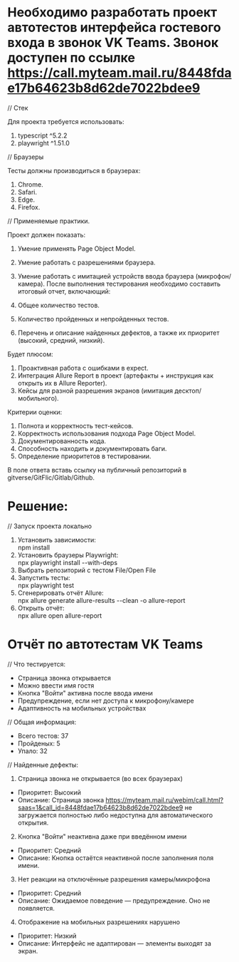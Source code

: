 # Необходимо разработать проект автотестов интерфейса гостевого входа в звонок VK Teams. Звонок доступен по ссылке https://call.myteam.mail.ru/8448fdae17b64623b8d62de7022bdee9

// Стек

Для проекта требуется использовать:
1. typescript ^5.2.2
2. playwright ^1.51.0

// Браузеры

Тесты должны производиться в браузерах:
1. Chrome.
2. Safari.
3. Edge.
4. Firefox.

// Применяемые практики.

Проект должен показать:

1. Умение применять Page Object Model.
2. Умение работать с разрешениями браузера.
3. Умение работать с имитацией устройств ввода браузера (микрофон/камера).
После выполнения тестирования необходимо составить итоговый отчет, включающий:

1. Общее количество тестов.
2. Количество пройденных и непройденных тестов.
3. Перечень и описание найденных дефектов, а также их приоритет (высокий, средний, низкий).
   
Будет плюсом:

1. Проактивная работа с ошибками в еxресt.
2. Интеграция Allure Report в проект (артефакты + инструкция как открыть их в Allure Reporter).
3. Кейсы для разной разрешения экранов (имитация десктоп/мобильного).
   
Критерии оценки:
1. Полнота и корректность тест-кейсов.
2. Корректность использования подхода Page Object Model.
3. Документированность кода.
4. Способность находить и документировать баги.
5. Определение приоритетов в тестировании.
   
В поле ответа вставь ссылку на публичный репозиторий в gitverse/GitFlic/Gitlab/Github.

# Решение:
// Запуск проекта локально
1. Установить зависимости:  
   npm install
2. Установить браузеры Playwright:  
   npx playwright install --with-deps
3. Выбрать репозиторий с тестом File/Open File
3. Запустить тесты:  
   npx playwright test
4. Сгенерировать отчёт Allure:  
   npx allure generate allure-results --clean -o allure-report
5. Открыть отчёт:  
   npx allure open allure-report

# Отчёт по автотестам VK Teams

// Что тестируется:

- Страница звонка открывается
- Можно ввести имя гостя
- Кнопка "Войти" активна после ввода имени
- Предупреждение, если нет доступа к микрофону/камере
- Адаптивность на мобильных устройствах

// Общая информация:

- Всего тестов: 37
- Пройденых: 5
- Упало: 32

// Найденные дефекты:

1. Страница звонка не открывается (во всех браузерах)
- Приоритет: Высокий
- Описание: Страница звонка https://myteam.mail.ru/webim/call.html?saas=1&call_id=8448fdae17b64623b8d62de7022bdee9 не загружается полностью либо недоступна для автоматического открытия.
2. Кнопка "Войти" неактивна даже при введённом имени
- Приоритет: Средний
- Описание: Кнопка остаётся неактивной после заполнения поля имени.
3. Нет реакции на отключённые разрешения камеры/микрофона
- Приоритет: Средний
- Описание: Ожидаемое поведение — предупреждение. Оно не появляется.
4. Отображение на мобильных разрешениях нарушено
- Приоритет: Низкий
- Описание: Интерфейс не адаптирован — элементы выходят за экран.
